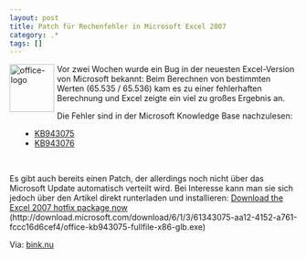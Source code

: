 ```yaml
---
layout: post
title: Patch für Rechenfehler in Microsoft Excel 2007
category: .*
tags: []
---
```

<p>
<a href="http://static.gordon-breuer.de/img/PatchfrRechenfehlerinMicrosoftExcel2007_EED4/office-logo_2.gif"><img style="margin: 0px 5px 0px 0px; border-width: 0px" src="http://anheledirwp.blob.core.windows.net/wordpress/2007/10/office-logo_thumb.gif" border="0" alt="office-logo" width="78" height="84" align="left" /></a> Vor zwei Wochen wurde ein Bug in der neuesten Excel-Version von Microsoft bekannt: Beim Berechnen von bestimmten Werten (65.535 / 65.536) kam es zu einer fehlerhaften Berechnung und Excel zeigte ein viel zu gro&szlig;es Ergebnis an. 
</p>
<p>
Die Fehler sind in der Microsoft Knowledge Base nachzulesen: 
</p>
<ul style="margin-left: 20px">
	<li><a href="http://support.microsoft.com/default.aspx/kb/943075/" target="_blank">KB943075</a> </li>
	<li><a href="http://support.microsoft.com/default.aspx/kb/943076/" target="_blank">KB943076</a></li>
</ul>
<p>
&nbsp;
</p>
<p>
Es gibt auch bereits einen Patch, der allerdings noch nicht &uuml;ber das Microsoft Update automatisch verteilt wird. Bei Interesse kann man sie sich jedoch &uuml;ber den Artikel direkt runterladen und installieren: <a href="http://download.microsoft.com/download/6/1/3/61343075-aa12-4152-a761-fccc16d6cef4/office-kb943075-fullfile-x86-glb.exe">Download the Excel 2007 hotfix package now</a><span class="pLink"> (http://download.microsoft.com/download/6/1/3/61343075-aa12-4152-a761-fccc16d6cef4/office-kb943075-fullfile-x86-glb.exe)</span> 
</p>
<p>
Via: <a href="http://bink.nu/news/calculation-issue-update-fix-available.aspx" target="_blank" title="Calculation Issue Update (Fix Available)">bink.nu</a> 
</p>
